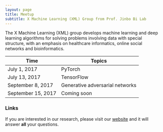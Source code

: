 ```yaml
---
layout: page
title: Meetup
subtitle: X Machine Learning (XML) Group from Prof. Jinbo Bi Lab 
---
```


The X Machine Learning (XML) group develops machine learning and deep learning algorithms for solving problems involving data with special structure, with an emphasis on healthcare informatics, online social networks and bioinformatics. 

| Time  | Topics |
| ------------- | ------------- |
| July 1, 2017  |  PyTorch |
| July 13, 2017  |  TensorFlow |
| September 8, 2017  |  Generative adversarial networks |
| September 15, 2017  | Coming soon |



### Links

If you are interested in our research, please visit our [website](http://www.labhealthinfo.uconn.edu/) and it will answer **all** your questions.

